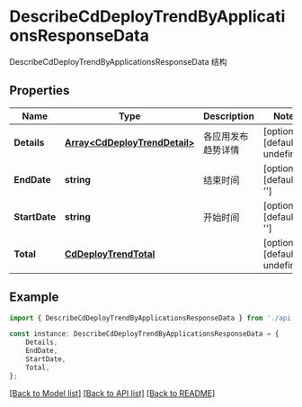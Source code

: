 # DescribeCdDeployTrendByApplicationsResponseData

DescribeCdDeployTrendByApplicationsResponseData 结构

## Properties

Name | Type | Description | Notes
------------ | ------------- | ------------- | -------------
**Details** | [**Array&lt;CdDeployTrendDetail&gt;**](CdDeployTrendDetail.md) | 各应用发布趋势详情 | [optional] [default to undefined]
**EndDate** | **string** | 结束时间 | [optional] [default to '']
**StartDate** | **string** | 开始时间 | [optional] [default to '']
**Total** | [**CdDeployTrendTotal**](CdDeployTrendTotal.md) |  | [optional] [default to undefined]

## Example

```typescript
import { DescribeCdDeployTrendByApplicationsResponseData } from './api';

const instance: DescribeCdDeployTrendByApplicationsResponseData = {
    Details,
    EndDate,
    StartDate,
    Total,
};
```

[[Back to Model list]](../README.md#documentation-for-models) [[Back to API list]](../README.md#documentation-for-api-endpoints) [[Back to README]](../README.md)
